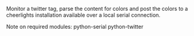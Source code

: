 
Monitor a twitter tag, parse the content for colors and post
the colors to a cheerlights installation available over a local
serial connection.

Note on required modules:
  python-serial
  python-twitter
